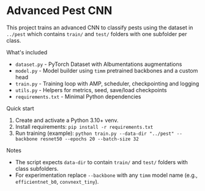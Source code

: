 Advanced Pest CNN
=================

This project trains an advanced CNN to classify pests using the dataset in `../pest` which contains `train/` and `test/` folders with one subfolder per class.

What's included
- `dataset.py` - PyTorch Dataset with Albumentations augmentations
- `model.py` - Model builder using `timm` pretrained backbones and a custom head
- `train.py` - Training loop with AMP, scheduler, checkpointing and logging
- `utils.py` - Helpers for metrics, seed, save/load checkpoints
- `requirements.txt` - Minimal Python dependencies

Quick start
1. Create and activate a Python 3.10+ venv.
2. Install requirements: `pip install -r requirements.txt`
3. Run training (example):
   `python train.py --data-dir "../pest" --backbone resnet50 --epochs 20 --batch-size 32`

Notes
- The script expects `data-dir` to contain `train/` and `test/` folders with class subfolders.
- For experimentation replace `--backbone` with any `timm` model name (e.g., `efficientnet_b0`, `convnext_tiny`).
